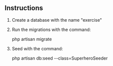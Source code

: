 ## Instructions

1. Create a database with the name "exercise"

2. Run the migrations with the command:

    php artisan migrate

3. Seed with the command:

    php artisan db:seed --class=SuperheroSeeder 
